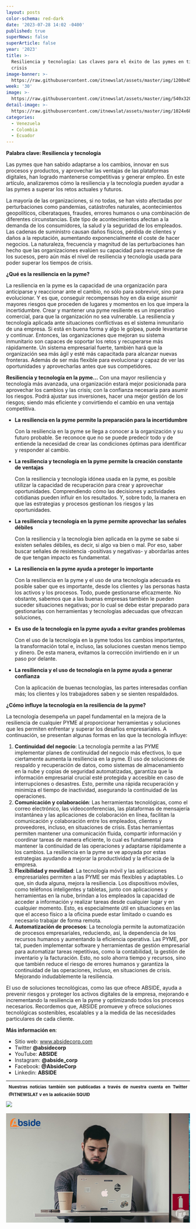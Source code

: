 ```yaml
---
layout: posts
color-schema: red-dark
date: '2023-07-28 14:02 -0400'
published: true
superNews: false
superArticle: false
year: '2023'
title: >-
  Resiliencia y tecnología: Las claves para el éxito de las pymes en tiempos de
  crisis
image-banner: >-
  https://raw.githubusercontent.com/itnewslat/assets/master/img/1200x450/abside-1200X450-jULIO.jpg
week: '30'
image: >-
  https://raw.githubusercontent.com/itnewslat/assets/master/img/540x320/Abside-Julio-p.jpg
detail-image: >-
  https://raw.githubusercontent.com/itnewslat/assets/master/img/1024x680/Abside-Julio-g.jpg
categories:
  - Venezuela
  - Colombia
  - Ecuador
---
```

**Palabra clave: Resiliencia y tecnología**

Las pymes que han sabido adaptarse a los cambios, innovar en sus procesos y productos, y aprovechar las ventajas de las plataformas digitales, han logrado mantenerse competitivas y generar empleo. En este artículo, analizaremos cómo la resiliencia y la tecnología pueden ayudar a las pymes a superar los retos actuales y futuros.

La mayoría de las organizaciones, si no todas, se han visto afectadas por perturbaciones como pandemias, catástrofes naturales, acontecimientos geopolíticos, ciberataques, fraudes, errores humanos o una combinación de diferentes circunstancias. Este tipo de acontecimientos afectan a la demanda de los consumidores, la salud y la seguridad de los empleados. Las cadenas de suministro causan daños físicos, pérdida de clientes y daños a la reputación, aumentando exponencialmente el coste de hacer negocios. La naturaleza, frecuencia y magnitud de las perturbaciones han hecho que las organizaciones evalúen su capacidad para recuperarse de los sucesos, pero aún más el nivel de resiliencia y tecnología usada para poder superar los tiempos de crisis.

**¿Qué es la resiliencia en la pyme?**

La resiliencia en la pyme es la capacidad de una organización para anticiparse y reaccionar ante el cambio, no sólo para sobrevivir, sino para evolucionar. Y es que, conseguir recompensas hoy en día exige asumir mayores riesgos que proceden de lugares y momentos en los que impera la incertidumbre. Crear y mantener una pyme resiliente es un imperativo comercial, para que la organización no sea vulnerable. La resiliencia y tecnología aplicada ante situaciones conflictivas es el sistema inmunitario de una empresa. Si está en buena forma y algo le golpea, puede levantarse y continuar. Entonces, las organizaciones que mejoran su sistema inmunitario son capaces de soportar los retos y recuperarse más rápidamente. Un sistema empresarial fuerte, también hará que la organización sea más ágil y esté más capacitada para alcanzar nuevas fronteras. Además de ser más flexible para evolucionar y capaz de ver las oportunidades y aprovecharlas antes que sus competidores.

**Resiliencia y tecnología en la pyme…**
Con una mayor resiliencia y tecnología más avanzada, una organización estará mejor posicionada para aprovechar los cambios y las crisis; con la confianza necesaria para asumir los riesgos. Podrá ajustar sus inversiones, hacer una mejor gestión de los riesgos; siendo más eficiente y convirtiendo el cambio en una ventaja competitiva.

- **La resiliencia en la pyme permite la preparación para la incertidumbre**

  Con la resiliencia en la pyme se llega a conocer a la organización y su futuro probable. Se reconoce que no se puede predecir todo y de entiende la necesidad de crear las condiciones óptimas para identificar y responder al cambio.

- **La resiliencia y tecnología en la pyme permite la creación constante de ventajas**

  Con la resiliencia y tecnología idónea usada en la pyme, es posible utilizar la capacidad de recuperación para crear y aprovechar oportunidades. Comprendiendo cómo las decisiones y actividades cotidianas pueden influir en los resultados. Y, sobre todo, la manera en que las estrategias y procesos gestionan los riesgos y las oportunidades.

- **La resiliencia y tecnología en la pyme permite aprovechar las señales débiles**

  Con la resiliencia y la tecnología bien aplicada en la pyme se sabe si existen señales débiles, es decir, si algo va bien o mal. Por eso, saber buscar señales de resistencia -positivas y negativas- y abordarlas antes de que tengan impacto es fundamental.

- **La resiliencia en la pyme ayuda a proteger lo importante**

  Con la resiliencia en la pyme y el uso de una tecnología adecuada es posible saber que es importante, desde los clientes y las personas hasta los activos y los procesos. Todo, puede gestionarse eficazmente. No obstante, sabemos que a las buenas empresas también le pueden suceder situaciones negativas; por lo cual se debe estar preparado para gestionarlas con herramientas y tecnologías adecuadas que ofrezcan soluciones,

- **Es uso de la tecnología en la pyme ayuda a evitar grandes problemas**

  Con el uso de la tecnología en la pyme todos los cambios importantes, la transformación total e, incluso, las soluciones cuestan menos tiempo y dinero. De esta manera, evitamos la corrección invirtiendo en ir un paso por delante.

- **La resiliencia y el uso de tecnología en la pyme ayuda a generar confianza**

  Con la aplicación de buenas tecnologías, las partes interesadas confían más; los clientes y los trabajadores saben y se sienten respaldados. 

**¿Cómo influye la tecnología en la resiliencia de la pyme?**

La tecnología desempeña un papel fundamental en la mejora de la resiliencia de cualquier PYME al proporcionar herramientas y soluciones que les permiten enfrentar y superar los desafíos empresariales. A continuación, se presentan algunas formas en las que la tecnología influye: 

1.	**Continuidad del negocio**: La tecnología permite a las PYME implementar planes de continuidad del negocio más efectivos, lo que ciertamente aumenta la resiliencia en la pyme. El uso de soluciones de respaldo y recuperación de datos, como sistemas de almacenamiento en la nube y copias de seguridad automatizadas, garantiza que la información empresarial crucial esté protegida y accesible en caso de interrupciones o desastres. Esto, permite una rápida recuperación y minimiza el tiempo de inactividad, asegurando la continuidad de las operaciones.
2.	**Comunicación y colaboración**: Las herramientas tecnológicas, como el correo electrónico, las videoconferencias, las plataformas de mensajería instantánea y las aplicaciones de colaboración en línea, facilitan la comunicación y colaboración entre los empleados, clientes y proveedores, incluso, en situaciones de crisis. Estas herramientas permiten mantener una comunicación fluida, compartir información y coordinar tareas de manera eficiente, lo cual es fundamental para mantener la continuidad de las operaciones y adaptarse rápidamente a los cambios. La resiliencia en la pyme se ve apoyada por estas estrategias ayudando a mejorar la productividad y la eficacia de la empresa.
3.	**Flexibilidad y movilidad**: La tecnología móvil y las aplicaciones empresariales permiten a las PYME ser más flexibles y adaptables. Lo que, sin duda alguna, mejora la resiliencia. Los dispositivos móviles, como teléfonos inteligentes y tabletas, junto con aplicaciones y herramientas en la nube, brindan a los empleados la capacidad de acceder a información y realizar tareas desde cualquier lugar y en cualquier momento. Esto, es especialmente útil en situaciones en las que el acceso físico a la oficina puede estar limitado o cuando es necesario trabajar de forma remota.
4.	**Automatización de procesos**: La tecnología permite la automatización de procesos empresariales, reduciendo, así, la dependencia de los recursos humanos y aumentando la eficiencia operativa. Las PYME, por tal, pueden implementar software y herramientas de gestión empresarial para automatizar tareas repetitivas, como la contabilidad, la gestión de inventario y la facturación. Esto, no solo ahorra tiempo y recursos, sino que también reduce el riesgo de errores humanos y garantiza la continuidad de las operaciones, incluso, en situaciones de crisis. Mejorando indudablemente la resiliencia.

El uso de soluciones tecnológicas, como las que ofrece ABSIDE, ayuda a prevenir riesgos y proteger los activos digitales de la empresa, mejorando e incrementando la resiliencia en la pyme y optimizando todos los procesos necesarios. Recordemos que, ABSIDE promueve y ofrece soluciones tecnológicas sostenibles, escalables y a la medida de las necesidades particulares de cada cliente. 

**Más información en**:
- Sitio web: www.absidecorp.com
- Twitter **@absidecorp**
- YouTube: **ABSIDE**
- Instagram: **@abside_corp**
- Facebook: **@AbsideCorp**
- Linkedin: **ABSIDE**

<table style="height: 42px;" width="569">
<tbody>
<tr>
<td style="text-align: justify;"><sub><strong>Nuestras noticias también son publicadas a través de nuestra cuenta en Twitter <a href="https://twitter.com/itnewslat?lang=es">@ITNEWSLAT</a> y en la aplicación <a href="https://squidapp.co/en/">SQUID</a></strong></sub></td>
</tr>
</tbody>
</table>

<img src="https://tracker.metricool.com/c3po.jpg?hash=56f88a41e39ab42c063cc51676587a04"/>

![](https://raw.githubusercontent.com/itnewslat/assets/master/img/540x320/Abside-Julio-p.jpg)
